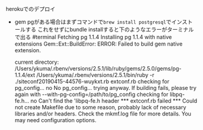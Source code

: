  herokuでのデプロイ
- gem pgがある場合はまずコマンドで`brew install postgresql`でインストールする
  これをせずにbundle installすると下のようなエラーがターミナルで出る
 #terminal
 Fetching pg 1.1.4
Installing pg 1.1.4 with native extensions
Gem::Ext::BuildError: ERROR: Failed to build gem native extension.

    current directory: /Users/ykuma/.rbenv/versions/2.5.1/lib/ruby/gems/2.5.0/gems/pg-1.1.4/ext
/Users/ykuma/.rbenv/versions/2.5.1/bin/ruby -r ./siteconf20190415-44576-wuykxt.rb extconf.rb
checking for pg_config... no
No pg_config... trying anyway. If building fails, please try again with
 --with-pg-config=/path/to/pg_config
checking for libpq-fe.h... no
Can't find the 'libpq-fe.h header
*** extconf.rb failed ***
Could not create Makefile due to some reason, probably lack of necessary
libraries and/or headers.  Check the mkmf.log file for more details.  You may
need configuration options.
